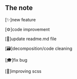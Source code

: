  ## The note

[✨]new feature


[⚙]code improvement


[📄]update readme.md file


[🗃]decomposition/code cleaning


[🎓]fix bug


[🎨]improving scss
